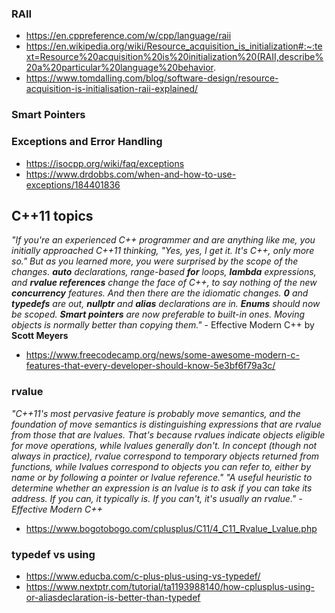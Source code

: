 
### RAII
* https://en.cppreference.com/w/cpp/language/raii
* https://en.wikipedia.org/wiki/Resource_acquisition_is_initialization#:~:text=Resource%20acquisition%20is%20initialization%20(RAII,describe%20a%20particular%20language%20behavior.
* https://www.tomdalling.com/blog/software-design/resource-acquisition-is-initialisation-raii-explained/
### Smart Pointers

### Exceptions and Error Handling
* https://isocpp.org/wiki/faq/exceptions
* https://www.drdobbs.com/when-and-how-to-use-exceptions/184401836

## C++11 topics

_"If you're an experienced C++ programmer and are anything like me, you initially approached C++11 thinking, "Yes, yes, I get it. It's C++, only more so." But as you learned more, you were surprised by the scope of the changes. **auto** declarations, range-based **for** loops, **lambda** expressions, and **rvalue references** change the face of C++, to say nothing of the new **concurrency** features. And then there are the idiomatic changes. **0** and **typedefs** are out, **nullptr** and **alias** declarations are in. **Enums** should now be scoped. **Smart pointers** are now preferable to built-in ones. Moving objects is normally better than copying them."_ - Effective Modern C++ by **Scott Meyers**

* https://www.freecodecamp.org/news/some-awesome-modern-c-features-that-every-developer-should-know-5e3bf6f79a3c/

### rvalue
_"C++11's most pervasive feature is probably move semantics, and the foundation of move semantics is distinguishing expressions that are rvalue from those that are lvalues. That's because rvalues indicate objects eligible for move operations, while lvalues generally don't. In concept (though not always in practice), rvalue correspond to temporary objects returned from functions, while lvalues correspond to objects you can refer to, either by name or by following a pointer or lvalue reference."
"A useful heuristic to determine whether an expression is an lvalue is to ask if you can take its address. If you can, it typically is. If you can't, it's usually an rvalue." -Effective Modern C++_

* https://www.bogotobogo.com/cplusplus/C11/4_C11_Rvalue_Lvalue.php

### typedef vs using
* https://www.educba.com/c-plus-plus-using-vs-typedef/
* https://www.nextptr.com/tutorial/ta1193988140/how-cplusplus-using-or-aliasdeclaration-is-better-than-typedef
